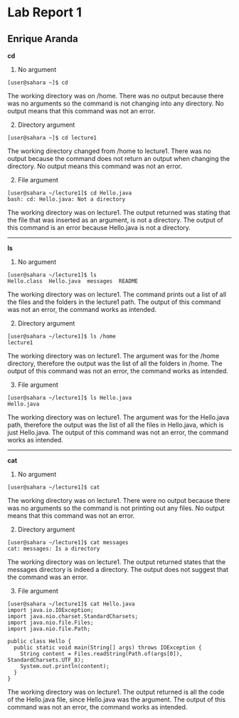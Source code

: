 Lab Report 1
============
Enrique Aranda
--------------

__cd__
1. No argument
```
[user@sahara ~]$ cd
```
The working directory was on /home. There was no output because there was no arguments so the command is not changing into any directory. No output means that this command was not an error.

2. Directory argument
```
[user@sahara ~]$ cd lecture1
```
The working directory changed from /home to lecture1. There was no output because the command does not return an output when changing the directory. No output means this command was not an error.

2. File argument
```
[user@sahara ~/lecture1]$ cd Hello.java
bash: cd: Hello.java: Not a directory
```
The working directory was on lecture1. The output returned was stating that the file that was inserted as an argument, is not a directory. The output of this command is an error because Hello.java is not a directory.

---
__ls__
1. No argument
```
[user@sahara ~/lecture1]$ ls
Hello.class  Hello.java  messages  README
```
The working directory was on lecture1. The command prints out a list of all the files and the folders in the lecture1 path. The output of this command was not an error, the command works as intended.

2. Directory argument
```
[user@sahara ~/lecture1]$ ls /home
lecture1
```
The working directory was on lecture1. The argument was for the /home directory, therefore the output was the list of all the folders in /home. The output of this command was not an error, the command works as intended.

3. File argument
```
[user@sahara ~/lecture1]$ ls Hello.java
Hello.java
```
The working directory was on lecture1. The argument was for the Hello.java path, therefore the output was the list of all the files in Hello.java, which is just Hello.java. The output of this command was not an error, the command works as intended.

---
__cat__
1. No argument
```
[user@sahara ~/lecture1]$ cat
```
The working directory was on lecture1. There were no output because there was no arguments so the command is not printing out any files. No output means that this command was not an error.

2. Directory argument
```
[user@sahara ~/lecture1]$ cat messages
cat: messages: Is a directory
```
The working directory was on lecture1. The output returned states that the messages directory is indeed a directory. The output does not suggest that the command was an error.

3. File argument
```
[user@sahara ~/lecture1]$ cat Hello.java
import java.io.IOException;
import java.nio.charset.StandardCharsets;
import java.nio.file.Files;
import java.nio.file.Path;

public class Hello {
  public static void main(String[] args) throws IOException {
    String content = Files.readString(Path.of(args[0]), StandardCharsets.UTF_8);    
    System.out.println(content);
  }
}
```
The working directory was on lecture1. The output returned is all the code of the Hello.java file, since Hello.java was the argument. The output of this command was not an error, the command works as intended.

